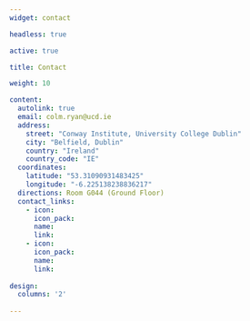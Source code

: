 ```yaml
---
widget: contact

headless: true

active: true

title: Contact

weight: 10

content:
  autolink: true
  email: colm.ryan@ucd.ie
  address:
    street: "Conway Institute, University College Dublin"
    city: "Belfield, Dublin"
    country: "Ireland"
    country_code: "IE"
  coordinates:
    latitude: "53.31090931483425"
    longitude: "-6.225138238836217"
  directions: Room G044 (Ground Floor)
  contact_links:
    - icon: 
      icon_pack: 
      name: 
      link: 
    - icon: 
      icon_pack: 
      name: 
      link: 
    
design:
  columns: '2'
 
---
```

